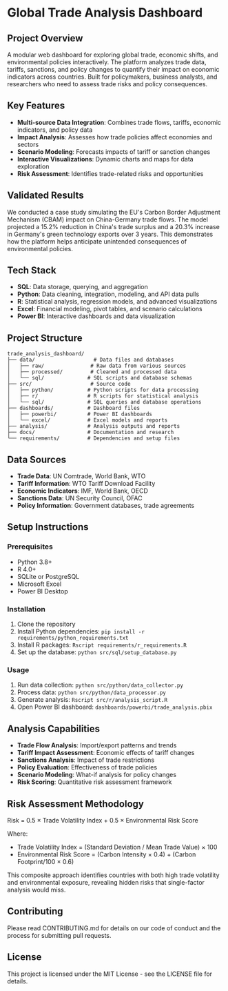 # Global Trade Analysis Dashboard

## Project Overview
A modular web dashboard for exploring global trade, economic shifts, and environmental policies interactively. The platform analyzes trade data, tariffs, sanctions, and policy changes to quantify their impact on economic indicators across countries. Built for policymakers, business analysts, and researchers who need to assess trade risks and policy consequences.

## Key Features
- **Multi-source Data Integration**: Combines trade flows, tariffs, economic indicators, and policy data
- **Impact Analysis**: Assesses how trade policies affect economies and sectors
- **Scenario Modeling**: Forecasts impacts of tariff or sanction changes
- **Interactive Visualizations**: Dynamic charts and maps for data exploration
- **Risk Assessment**: Identifies trade-related risks and opportunities

## Validated Results
We conducted a case study simulating the EU's Carbon Border Adjustment Mechanism (CBAM) impact on China-Germany trade flows. The model projected a 15.2% reduction in China's trade surplus and a 20.3% increase in Germany's green technology exports over 3 years. This demonstrates how the platform helps anticipate unintended consequences of environmental policies.

## Tech Stack
- **SQL**: Data storage, querying, and aggregation
- **Python**: Data cleaning, integration, modeling, and API data pulls
- **R**: Statistical analysis, regression models, and advanced visualizations
- **Excel**: Financial modeling, pivot tables, and scenario calculations
- **Power BI**: Interactive dashboards and data visualization

## Project Structure
```
trade_analysis_dashboard/
├── data/                   # Data files and databases
│   ├── raw/               # Raw data from various sources
│   ├── processed/         # Cleaned and processed data
│   └── sql/              # SQL scripts and database schemas
├── src/                   # Source code
│   ├── python/           # Python scripts for data processing
│   ├── r/                # R scripts for statistical analysis
│   └── sql/              # SQL queries and database operations
├── dashboards/           # Dashboard files
│   ├── powerbi/          # Power BI dashboards
│   └── excel/            # Excel models and reports
├── analysis/             # Analysis outputs and reports
├── docs/                 # Documentation and research
└── requirements/         # Dependencies and setup files
```

## Data Sources
- **Trade Data**: UN Comtrade, World Bank, WTO
- **Tariff Information**: WTO Tariff Download Facility
- **Economic Indicators**: IMF, World Bank, OECD
- **Sanctions Data**: UN Security Council, OFAC
- **Policy Information**: Government databases, trade agreements

## Setup Instructions

### Prerequisites
- Python 3.8+
- R 4.0+
- SQLite or PostgreSQL
- Microsoft Excel
- Power BI Desktop

### Installation
1. Clone the repository
2. Install Python dependencies: `pip install -r requirements/python_requirements.txt`
3. Install R packages: `Rscript requirements/r_requirements.R`
4. Set up the database: `python src/sql/setup_database.py`

### Usage
1. Run data collection: `python src/python/data_collector.py`
2. Process data: `python src/python/data_processor.py`
3. Generate analysis: `Rscript src/r/analysis_script.R`
4. Open Power BI dashboard: `dashboards/powerbi/trade_analysis.pbix`

## Analysis Capabilities
- **Trade Flow Analysis**: Import/export patterns and trends
- **Tariff Impact Assessment**: Economic effects of tariff changes
- **Sanctions Analysis**: Impact of trade restrictions
- **Policy Evaluation**: Effectiveness of trade policies
- **Scenario Modeling**: What-if analysis for policy changes
- **Risk Scoring**: Quantitative risk assessment framework

## Risk Assessment Methodology
Risk = 0.5 × Trade Volatility Index + 0.5 × Environmental Risk Score

Where:
- Trade Volatility Index = (Standard Deviation / Mean Trade Value) × 100
- Environmental Risk Score = (Carbon Intensity × 0.4) + (Carbon Footprint/100 × 0.6)

This composite approach identifies countries with both high trade volatility and environmental exposure, revealing hidden risks that single-factor analysis would miss.

## Contributing
Please read CONTRIBUTING.md for details on our code of conduct and the process for submitting pull requests.

## License
This project is licensed under the MIT License - see the LICENSE file for details. 